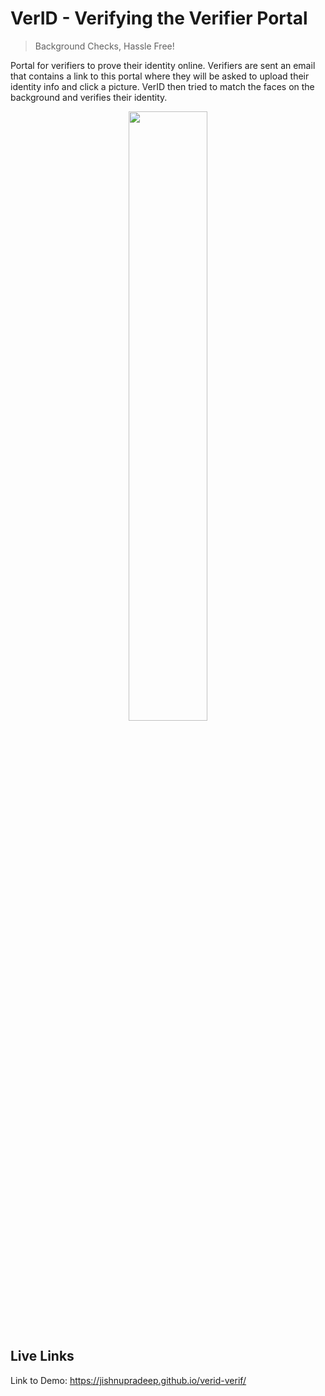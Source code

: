 # VerID - Verifying the Verifier Portal
> Background Checks, Hassle Free!

Portal for verifiers to prove their identity online. Verifiers are sent an email that contains a link to this portal where they will be asked to upload their identity info and click a picture. VerID then tried to match the faces on the background and verifies their identity. 


<p align="center">
  <img width="50%" height="50%" src="http://i64.tinypic.com/25yzp6h.png">
</p>


## Live Links

Link to Demo: https://jishnupradeep.github.io/verid-verif/


